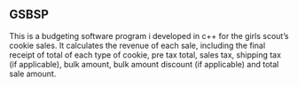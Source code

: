 ## GSBSP
This is a budgeting software program i developed in c++ for the girls scout’s cookie sales. It calculates the revenue of each sale, including the final receipt of total of each type of cookie, pre tax total, sales tax, shipping tax (if applicable), bulk amount, bulk amount discount (if applicable) and total sale amount.
